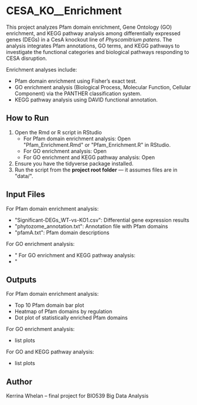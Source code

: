 # CESA_KO__Enrichment

This project analyzes Pfam domain enrichment, Gene Ontology (GO) enrichment, and KEGG pathway analysis among differentially expressed genes (DEGs) in a CesA knockout line of *Physcomitrium patens*. The analysis integrates Pfam annotations, GO terms, and KEGG pathways to investigate the functional categories and biological pathways responding to CESA disruption.

Enrichment analyses include:

- Pfam domain enrichment using Fisher’s exact test.
- GO enrichment analysis (Biological Process, Molecular Function, Cellular Component) via the PANTHER classification system.
- KEGG pathway analysis using DAVID functional annotation.


## How to Run

1. Open the Rmd or R script in RStudio
   - For Pfam domain enrichment analysis: Open "Pfam_Enrichment.Rmd" or "Pfam_Enrichment.R" in RStudio.
   - For GO enrichment analysis: Open
   - For GO enrichment and KEGG pathway analysis: Open
2. Ensure you have the tidyverse package installed.
3. Run the script from the **project root folder** — it assumes files are in "data/".

## Input Files

For Pfam domain enrichment analysis:
- "Significant-DEGs_WT-vs-KO1.csv": Differential gene expression results
- "phytozome_annotation.txt": Annotation file with Pfam domains
- "pfamA.txt": Pfam domain descriptions

For GO enrichment analysis:
- "
For GO enrichment and KEGG pathway analysis:
- "

## Outputs

For Pfam domain enrichment analysis:
- Top 10 Pfam domain bar plot
- Heatmap of Pfam domains by regulation
- Dot plot of statistically enriched Pfam domains

For GO enrichment analysis:
- list plots

For GO and KEGG pathway analysis:
- list plots

## Author

Kerrina Whelan – final project for BIO539 Big Data Analysis


